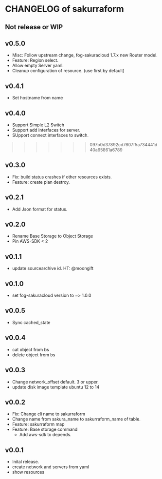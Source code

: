 # CHANGELOG of sakurraform

## Not release or WIP

## v0.5.0

- Misc: Follow upstream change, fog-sakuracloud 1.7.x new Router model.
- Feature: Region select.
- Allow empty Server yaml.
- Cleanup configuration of resource. (use first by default)

## v0.4.1

- Set hostname from name

## v0.4.0

- Support Simple L2 Switch
- Support add interfaces for server.
- SUpport connect interfaces to switch.
>>>>>>> 097b0d37892cd7607f5a734441d40a65861a6789

## v0.3.0

- Fix: build status crashes if other resources exists.
- Feature: create plan destroy.

## v0.2.1

- Add Json format for status.

## v0.2.0

- Rename Base Storage to Object Storage
- Pin AWS-SDK < 2

## v0.1.1

- update sourcearchive id. HT: @moongift

## v0.1.0

- set fog-sakuracloud version to ~> 1.0.0

## v0.0.5

- Sync cached_state

## v0.0.4

- cat object from bs
- delete object from bs

## v0.0.3

- Change network_offset default. 3 or upper.
- update disk image template ubuntu 12 to 14

## v0.0.2

- Fix: Change cli name to sakurraform
- Change name from sakura_name to sakurraform_name of table.
- Feature: sakurraform map
- Feature: Base storage command
    - Add aws-sdk to depends.

## v0.0.1

- Inital release.
- create network and servers from yaml
- show resources
